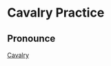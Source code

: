 # Cavalry Practice

## Pronounce
[Cavalry](https://translate.google.com/?hl=en#view=home&op=translate&sl=en&tl=ja&text=cavalry)
